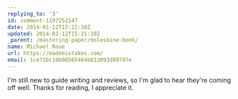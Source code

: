 ```yaml
---
replying_to: '3'
id: comment-1197252147
date: 2014-01-12T15:21:10Z
updated: 2014-01-12T15:21:10Z
_parent: /mastering-paper/moleskine-book/
name: Michael Rose
url: https://mademistakes.com/
email: 1ce71bc10b86565464b612093d89707e
---
```


I'm still new to guide writing and reviews, so I'm glad to hear they're
coming off well. Thanks for reading, I appreciate it.
